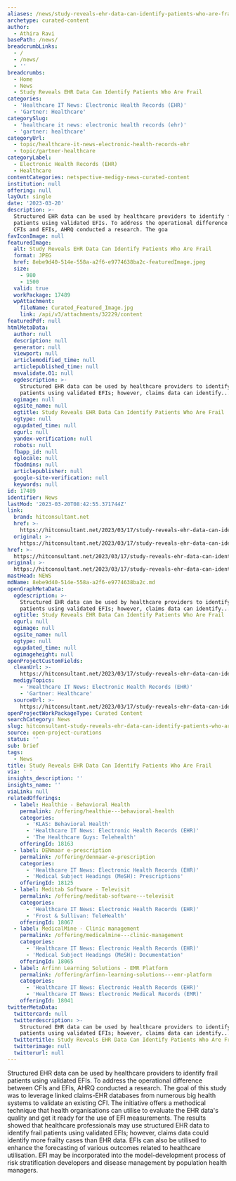 ```yaml
---
aliases: /news/study-reveals-ehr-data-can-identify-patients-who-are-frail
archetype: curated-content
author:
  - Athira Ravi
basePath: /news/
breadcrumbLinks:
  - /
  - /news/
  - ''
breadcrumbs:
  - Home
  - News
  - Study Reveals EHR Data Can Identify Patients Who Are Frail
categories:
  - 'Healthcare IT News: Electronic Health Records (EHR)'
  - 'Gartner: Healthcare'
categorySlug:
  - 'healthcare it news: electronic health records (ehr)'
  - 'gartner: healthcare'
categoryUrl:
  - topic/healthcare-it-news-electronic-health-records-ehr
  - topic/gartner-healthcare
categoryLabel:
  - Electronic Health Records (EHR)
  - Healthcare
contentCategories: netspective-medigy-news-curated-content
institution: null
offering: null
layOut: single
date: '2023-03-20'
description: >-
  Structured EHR data can be used by healthcare providers to identify frail
  patients using validated EFIs. To address the operational difference between
  CFIs and EFIs, AHRQ conducted a research. The goa
favIconImage: null
featuredImage:
  alt: Study Reveals EHR Data Can Identify Patients Who Are Frail
  format: JPEG
  href: 8ebe9d40-514e-558a-a2f6-e9774638ba2c-featuredImage.jpeg
  size:
    - 980
    - 1500
  valid: true
  workPackage: 17489
  wpAttachment:
    fileName: Curated_Featured_Image.jpg
    link: /api/v3/attachments/32229/content
featuredPdf: null
htmlMetaData:
  author: null
  description: null
  generator: null
  viewport: null
  articlemodified_time: null
  articlepublished_time: null
  msvalidate.01: null
  ogdescription: >-
    Structured EHR data can be used by healthcare providers to identify frail
    patients using validated EFIs; however, claims data can identify...
  ogimage: null
  ogsite_name: null
  ogtitle: Study Reveals EHR Data Can Identify Patients Who Are Frail
  ogtype: null
  ogupdated_time: null
  ogurl: null
  yandex-verification: null
  robots: null
  fbapp_id: null
  oglocale: null
  fbadmins: null
  articlepublisher: null
  google-site-verification: null
  keywords: null
id: 17489
identifier: News
lastMod: '2023-03-20T08:42:55.371744Z'
link:
  brand: hitconsultant.net
  href: >-
    https://hitconsultant.net/2023/03/17/study-reveals-ehr-data-can-identify-patients-who-are-frail/
  original: >-
    https://hitconsultant.net/2023/03/17/study-reveals-ehr-data-can-identify-patients-who-are-frail/
href: >-
  https://hitconsultant.net/2023/03/17/study-reveals-ehr-data-can-identify-patients-who-are-frail/
original: >-
  https://hitconsultant.net/2023/03/17/study-reveals-ehr-data-can-identify-patients-who-are-frail/
mastHead: NEWS
mdName: 8ebe9d40-514e-558a-a2f6-e9774638ba2c.md
openGraphMetaData:
  ogdescription: >-
    Structured EHR data can be used by healthcare providers to identify frail
    patients using validated EFIs; however, claims data can identify...
  ogtitle: Study Reveals EHR Data Can Identify Patients Who Are Frail
  ogurl: null
  ogimage: null
  ogsite_name: null
  ogtype: null
  ogupdated_time: null
  ogimageheight: null
openProjectCustomFields:
  cleanUrl: >-
    https://hitconsultant.net/2023/03/17/study-reveals-ehr-data-can-identify-patients-who-are-frail/
  medigyTopics:
    - 'Healthcare IT News: Electronic Health Records (EHR)'
    - 'Gartner: Healthcare'
  sourceUrl: >-
    https://hitconsultant.net/2023/03/17/study-reveals-ehr-data-can-identify-patients-who-are-frail/
openProjectWorkPackageType: Curated Content
searchCategory: News
slug: hitconsultant-study-reveals-ehr-data-can-identify-patients-who-are-frail
source: open-project-curations
status: ''
sub: brief
tags:
  - News
title: Study Reveals EHR Data Can Identify Patients Who Are Frail
via: ' '
insights_description: ''
insights_name: ''
viaLink: null
relatedOfferings:
  - label: Healthie - Behavioral Health
    permalink: /offering/healthie---behavioral-health
    categories:
      - 'KLAS: Behavioral Health'
      - 'Healthcare IT News: Electronic Health Records (EHR)'
      - 'The Healthcare Guys: Telehealth'
    offeringId: 18163
  - label: DENmaar e-prescription
    permalink: /offering/denmaar-e-prescription
    categories:
      - 'Healthcare IT News: Electronic Health Records (EHR)'
      - 'Medical Subject Headings (MeSH): Prescriptions'
    offeringId: 18125
  - label: Meditab Software - Televisit
    permalink: /offering/meditab-software---televisit
    categories:
      - 'Healthcare IT News: Electronic Health Records (EHR)'
      - 'Frost & Sullivan: TeleHealth'
    offeringId: 18067
  - label: MedicalMine - Clinic management
    permalink: /offering/medicalmine---clinic-management
    categories:
      - 'Healthcare IT News: Electronic Health Records (EHR)'
      - 'Medical Subject Headings (MeSH): Documentation'
    offeringId: 18065
  - label: Arfinn Learning Solutions - EMR Platform
    permalink: /offering/arfinn-learning-solutions---emr-platform
    categories:
      - 'Healthcare IT News: Electronic Health Records (EHR)'
      - 'Healthcare IT News: Electronic Medical Records (EMR)'
    offeringId: 18041
twitterMetaData:
  twittercard: null
  twitterdescription: >-
    Structured EHR data can be used by healthcare providers to identify frail
    patients using validated EFIs; however, claims data can identify...
  twittertitle: Study Reveals EHR Data Can Identify Patients Who Are Frail
  twitterimage: null
  twitterurl: null
---
```

<p>Structured EHR data can be used by healthcare providers to identify frail patients using validated EFIs. To address the operational difference between CFIs and EFIs, AHRQ conducted a research. The goal of this study was to leverage linked claims-EHR databases from numerous big health systems to validate an existing CFI. The initiative offers a methodical technique that health organisations can utilise to evaluate the EHR data's quality and get it ready for the use of EFI measurements. The results showed that healthcare professionals may use structured EHR data to identify frail patients using validated EFIs; however, claims data could identify more frailty cases than EHR data. EFIs can also be utilised to enhance the forecasting of various outcomes related to healthcare utilisation. EFI may be incorporated into the model-development process of risk stratification developers and disease management by population health managers.</p>